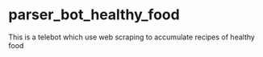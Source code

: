 # parser_bot_healthy_food
This is a telebot which use web scraping to accumulate recipes of healthy food
